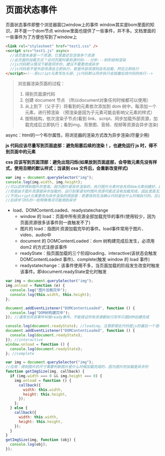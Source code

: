 # 页面状态事件

页面状态事件即整个浏览器窗口window上的事件
window其实是bom里面的知识，并不是一个dom节点
window里面也提供了一些事件，并不多。文档里面的一些事件为了方便也写到了window上

```html
<link rel="stylesheet" href="test1.css" />
<script src="test1.js" async>
  //该页面本身是一个资源，它里面还包含很多个资源
  //此页面的加载方式？访问页面时拿到源代码---分析---树形结构渲染
  //js代码默认情况下都是同步的，建议不要更改成异步
  //js代码若不是外部资源会立即执行，若是外部资源则会先加载，然后立即执行
</script><!--若script元素写在头部，js代码默认同步执行会阻塞后续代码的执行-->
```

> 浏览器渲染页面的过程：
> 1. 得到页面源代码 
> 2. 创建 document 节点 （所以document对象任何时候都可以使用）
> 3. 从上到下（父子子）将看到的元素依次添加到 dom 树中，每添加一个元素，进行预渲染 （预渲染是因为子元素可能会影响父元素的样式）
> 4. 按照结构，依次渲染子节点(看到 link、script、同步加载外部资源，加载完成后立即执行；看到img、背景图、音频、视频等资源会异步渲染)

async：html的一个布尔属性，将浏览器的渲染方式改为异步渲染(尽量少用)

**js 代码应该尽量写到页面底部：避免阻塞后续的渲染！，也避免运行 js 时，得不到页面中的元素**

**css 应该写到页面顶部：避免出现闪烁(如果放到页面底部，会导致元素先没有样式，使用丑陋的默认样式；当读到 css 文件后，会重新改变样式)**

```js
var img = document.querySelector("img");
console.log(img.width, img.height); 
//可以这样得到图片的宽高。因为图片是异步渲染的，执行图片元素时会先将dom元素创建好，能够从dom树中获取到图片节点；
//但是由于图片资源是异步加载的，运行到某语句时图片资源可能还没有加载完成，因此宽高无法确定得到0
//不将script元素更改为异步渲染的原因是：若更改则无法确认代码是在什么时候执行的。应该先让页面上的东西出来，看得见之后再说功能
//后续学习h5的一些特殊情况可能用到异步
```

- load、DOMContentLoaded、readystatechange
    - window 的 load：页面中所有资源全部加载完毕的事件(使用较少，因为页面资源很多该事件则一直触发不了)
    - 图片的 load：指图片资源加载完毕的事件。load事件常用于图片、video、audio中
    - document 的 DOMContentLoaded：dom 树构建完成后发生，必须用 dom2 的方式注册该事件
    - readyState：指页面加载的三个阶段loading、interactive(该状态会触发 DOMContentLoaded 事件)、complete(触发 window 的 load 事件)
    - readystatechange：该事件使用不多，当页面加载的阶段发生改变时触发该事件。即document.readyState变化时触发

```js
var img = document.querySelector("img");
img.onload = function (e) {
  console.log("图片加载完毕");
  console.log(this.width, this.height);
};

document.addEventListener("DOMContentLoaded", function () {
  console.log("DOM树构建完毕");
}); //通常也将该事件叫做ready事件。不能保证所有资源都执行完毕只是DOM创建完成

console.log(document.readyState); //loading，注意即使此代码是js的最后一个语句也是loading，后面的html或body尾元素也要读
document.addEventListener("DOMContentLoaded", function () {
  console.log(document.readyState);
}); //interactive
window.onload = function () {
  console.log(document.readyState);
}; //complete
```
```js
var img = document.querySelector("img");
//应用：得到图片的尺寸需要判断图片是什么时候加载完成的，因为图片的加载是异步的
function getImgSize(img, callback) {
  if (img.width === 0 && img.height === 0) {
    img.onload = function () {
      callback({
        width: this.width,
        height: this.height,
      });
    };
  } else {
    callback({
      width: this.width,
      height: this.height,
    });
  }
}
getImgSize(img, function (obj) {
  console.log(obj);
});
```

